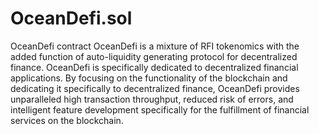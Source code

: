 # OceanDefi.sol
OceanDefi contract
OceanDefi is a mixture of RFI tokenomics with the added function of auto-liquidity generating protocol for decentralized finance.
OceanDefi is specifically dedicated to decentralized financial applications. By focusing on the functionality of the blockchain and dedicating it specifically to decentralized finance, OceanDefi provides unparalleled high transaction throughput, reduced risk of errors, and intelligent feature development specifically for the fulfillment of financial services on the blockchain.
